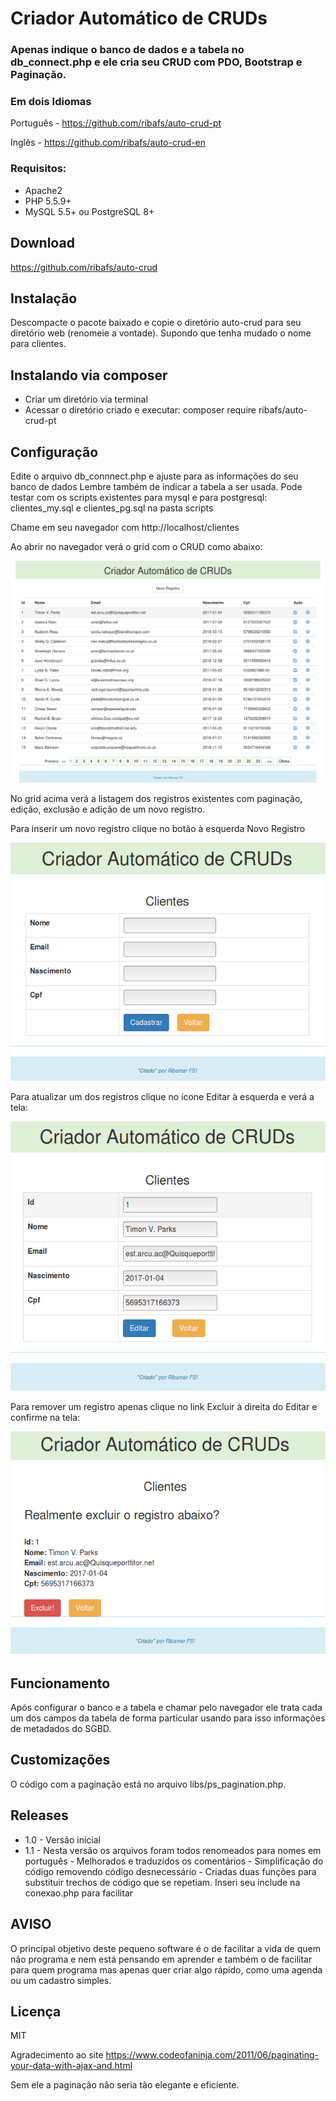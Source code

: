# Criador Automático de CRUDs

### Apenas indique o banco de dados e a tabela no db_connect.php e ele cria seu CRUD com PDO, Bootstrap e Paginação.

### Em dois Idiomas
Português - https://github.com/ribafs/auto-crud-pt

Inglês - https://github.com/ribafs/auto-crud-en

### Requisitos:
- Apache2
- PHP 5.5.9+
- MySQL 5.5+ ou PostgreSQL 8+

## Download
https://github.com/ribafs/auto-crud

## Instalação
Descompacte o pacote baixado e copie o diretório auto-crud para seu diretório web (renomeie a vontade).
Supondo que tenha mudado o nome para clientes.

## Instalando via composer
- Criar um diretório via terminal
- Acessar o diretório criado e executar:
composer require ribafs/auto-crud-pt

## Configuração

Edite o arquivo db_connnect.php e ajuste para as informações do seu banco de dados
Lembre também de indicar a tabela a ser usada.
Pode testar com os scripts existentes para mysql e para postgresql: clientes_my.sql e clientes_pg.sql na pasta scripts

Chame em seu navegador com
http://localhost/clientes

Ao abrir no navegador verá o grid com o CRUD como abaixo:

<img src="imagens/grid.png">

No grid acima verá a listagem dos registros existentes com paginação, edição, exclusão e adição de um novo registro.

Para inserir um novo registro clique no botão à esquerda Novo Registro

<img src="imagens/insert.png">

Para atualizar um dos registros clique no ícone Editar à esquerda e verá a tela:

<img src="imagens/update.png">

Para remover um registro apenas clique no link Excluir à direita do Editar e confirme na tela:

<img src="imagens/delete.png">

## Funcionamento

Após configurar o banco e a tabela e chamar pelo navegador ele trata cada um dos campos da tabela de forma particular usando para isso informações de metadados do SGBD.

## Customizações

O código com a paginação está no arquivo libs/ps_pagination.php.

## Releases

- 1.0 - Versão inicial
- 1.1 - Nesta versão os arquivos foram todos renomeados para nomes em português
      - Melhorados e traduzidos os comentários
      - Simplificação do código removendo código desnecessário
      - Criadas duas funções para substituir trechos de código que se repetiam. Inseri seu include na conexao.php para facilitar

## AVISO
O principal objetivo deste pequeno software é o de facilitar a vida de quem não programa e nem está pensando em aprender e também o de facilitar para quem programa mas apenas quer criar algo rápido, como uma agenda ou um cadastro simples.

## Licença

MIT

Agradecimento ao site
https://www.codeofaninja.com/2011/06/paginating-your-data-with-ajax-and.html

Sem ele a paginação não seria tão elegante e eficiente.
